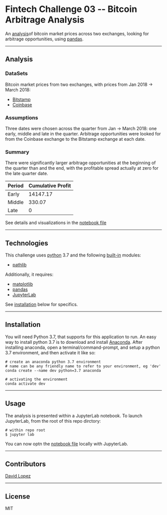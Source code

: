 # Fintech Challenge 03 -- Bitcoin Arbitrage Analysis

An [analysis](#analysis)of bitcoin market prices across two exchanges, looking for arbitrage opportunities, using [pandas](https://pandas.pydata.org/).

---

## Analysis 

### DataSets
Bitcoin market prices from two exchanges, with prices from Jan 2018 -> March 2018:
- [Bitstamp](./Resources/bitstamp.csv)
- [Coinbase](./Resources/coinbase.csv)

### Assumptions
Three dates were chosen across the quarter from Jan -> March 2018: one early, middle and late in the quarter. Arbitrage opportunities were looked for from the Coinbase exchange to the Bitstamp exchange at each date.

### Summary
There were significantly larger arbitrage opportunities at the beginning of the quarter than and the end, with the profitable spread actually at zero for the late quarter date. 

|Period   	|Cumulative Profit   	|
|---	|---	|
|Early   	|14147.17   	|
|Middle   	|330.07   	|
|Late   	|0    	|

See details and visualizations in the [notebook file](./crypto_arbitrage.ipynb)

---

## Technologies

This challenge uses [python](https://www.python.org/) 3.7 and the following [built-in](https://docs.python.org/3/py-modindex.html) modules:
- [pathlib](https://docs.python.org/3/library/pathlib.html#module-pathlib)

Additionally, it requires:
- [matplotlib](https://matplotlib.org/)
- [pandas](https://pandas.pydata.org/)
- [JupyterLab](https://jupyterlab.readthedocs.io/en/stable/)

See [installation](#installation) below for specifics.

---

## Installation

You will need Python 3.7, that supports for this application to run. An easy way to install python 3.7 is to download and install [Anaconda](https://www.anaconda.com/products/individual). After installing anaconda, open a terminal/command-prompt, and setup a python 3.7 environment, and then activate it like so:

```
# create an anaconda python 3.7 environment
# name can be any friendly name to refer to your environment, eg 'dev'
conda create --name dev python=3.7 anaconda

# activating the environment
conda activate dev
```

---

## Usage

The analysis is presented within a JupyterLab notebook. To launch JupyterLab, from the root of this repo dirctory:

```
# within repo root
$ jupyter lab
```
You can now optn the [notebook file](./crypto_arbitrage.ipynb) locally with JupyterLab.

---

## Contributors

[David Lopez](https://github.com/sububer)

---

## License

MIT